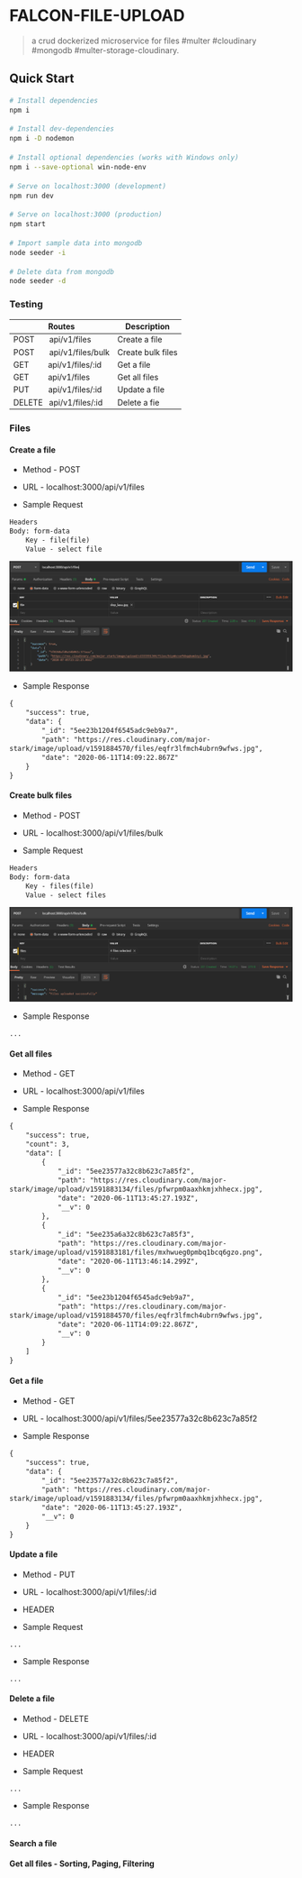 # FALCON-FILE-UPLOAD

> a crud dockerized microservice for files #multer #cloudinary #mongodb #multer-storage-cloudinary.

## Quick Start

```bash
# Install dependencies
npm i

# Install dev-dependencies
npm i -D nodemon

# Install optional dependencies (works with Windows only)
npm i --save-optional win-node-env

# Serve on localhost:3000 (development)
npm run dev

# Serve on localhost:3000 (production)
npm start

# Import sample data into mongodb
node seeder -i

# Delete data from mongodb
node seeder -d
```

### Testing

| Routes                                              | Description       |
| --------------------------------------------------- | ----------------- |
| POST &nbsp; &nbsp; &nbsp; api/v1/files              | Create a file     |
| POST &nbsp; &nbsp; &nbsp; api/v1/files/bulk         | Create bulk files |
| GET &nbsp; &nbsp; &nbsp; &nbsp; api/v1/files/:id    | Get a file        |
| GET &nbsp; &nbsp; &nbsp; &nbsp; api/v1/files        | Get all files     |
| PUT &nbsp; &nbsp; &nbsp; &nbsp; api/v1/files/:id    | Update a file     |
| DELETE &nbsp; api/v1/files/:id                      | Delete a fie      |

### Files

#### Create a file

- Method - POST

- URL - localhost:3000/api/v1/files

- Sample Request

```
Headers
Body: form-data
    Key - file(file)
    Value - select file
```

![Create a file screenshot](create_a_file.PNG)

- Sample Response

```
{
    "success": true,
    "data": {
        "_id": "5ee23b1204f6545adc9eb9a7",
        "path": "https://res.cloudinary.com/major-stark/image/upload/v1591884570/files/eqfr3lfmch4ubrn9wfws.jpg",
        "date": "2020-06-11T14:09:22.867Z"
    }
}
```

#### Create bulk files

- Method - POST

- URL - localhost:3000/api/v1/files/bulk

- Sample Request

```
Headers
Body: form-data
    Key - files(file)
    Value - select files
```

![Create bulk files screenshot](create_bulk_files.PNG)

- Sample Response

```
...
```

#### Get all files

- Method - GET

- URL - localhost:3000/api/v1/files

- Sample Response

```
{
    "success": true,
    "count": 3,
    "data": [
        {
            "_id": "5ee23577a32c8b623c7a85f2",
            "path": "https://res.cloudinary.com/major-stark/image/upload/v1591883134/files/pfwrpm0aaxhkmjxhhecx.jpg",
            "date": "2020-06-11T13:45:27.193Z",
            "__v": 0
        },
        {
            "_id": "5ee235a6a32c8b623c7a85f3",
            "path": "https://res.cloudinary.com/major-stark/image/upload/v1591883181/files/mxhwueg0pmbq1bcq6gzo.png",
            "date": "2020-06-11T13:46:14.299Z",
            "__v": 0
        },
        {
            "_id": "5ee23b1204f6545adc9eb9a7",
            "path": "https://res.cloudinary.com/major-stark/image/upload/v1591884570/files/eqfr3lfmch4ubrn9wfws.jpg",
            "date": "2020-06-11T14:09:22.867Z",
            "__v": 0
        }
    ]
}
```

#### Get a file

- Method - GET

- URL - localhost:3000/api/v1/files/5ee23577a32c8b623c7a85f2

- Sample Response

```
{
    "success": true,
    "data": {
        "_id": "5ee23577a32c8b623c7a85f2",
        "path": "https://res.cloudinary.com/major-stark/image/upload/v1591883134/files/pfwrpm0aaxhkmjxhhecx.jpg",
        "date": "2020-06-11T13:45:27.193Z",
        "__v": 0
    }
}
```

#### Update a file

- Method - PUT

- URL - localhost:3000/api/v1/files/:id

- HEADER

- Sample Request

```
...
```

- Sample Response

```
...
```

#### Delete a file

- Method - DELETE

- URL - localhost:3000/api/v1/files/:id

- HEADER

- Sample Request

```
...
```

- Sample Response

```
...
```

#### Search a file

#### Get all files - Sorting, Paging, Filtering

